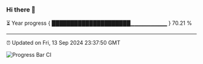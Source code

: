 ### Hi there 👋

⏳ Year progress { █████████████████████▁▁▁▁▁▁▁▁▁ } 70.21 %

---

⏰ Updated on Fri, 13 Sep 2024 23:37:50 GMT

![Progress Bar CI](https://github.com/IshwaranRudhara/GIT-ACTION/workflows/Progress%20Bar%20CI/badge.svg)
